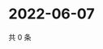 # 2022-06-07

共 0 条

<!-- BEGIN WEIBO -->
<!-- 最后更新时间 Tue Jun 07 2022 23:13:12 GMT+0800 (China Standard Time) -->

<!-- END WEIBO -->
